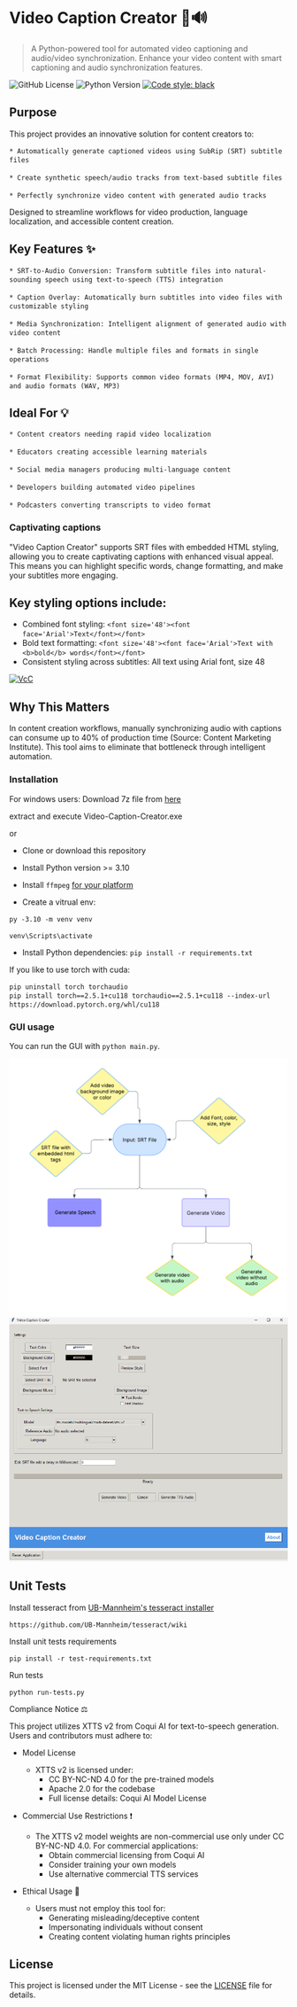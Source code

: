 # Video Caption Creator 🎥🔊
> A Python-powered tool for automated video captioning and audio/video synchronization. Enhance your video content with smart captioning and audio synchronization features.

![GitHub License](LICENSE)
![Python Version](https://img.shields.io/badge/python-3.10%2B-blue)
[![Code style: black](https://img.shields.io/badge/code%20style-black-000000.svg)](https://github.com/psf/black)

## Purpose

This project provides an innovative solution for content creators to:

    * Automatically generate captioned videos using SubRip (SRT) subtitle files
    
    * Create synthetic speech/audio tracks from text-based subtitle files
    
    * Perfectly synchronize video content with generated audio tracks

Designed to streamline workflows for video production, language localization, and accessible content creation.

## Key Features ✨

    * SRT-to-Audio Conversion: Transform subtitle files into natural-sounding speech using text-to-speech (TTS) integration

    * Caption Overlay: Automatically burn subtitles into video files with customizable styling

    * Media Synchronization: Intelligent alignment of generated audio with video content

    * Batch Processing: Handle multiple files and formats in single operations

    * Format Flexibility: Supports common video formats (MP4, MOV, AVI) and audio formats (WAV, MP3)

## Ideal For 💡

    * Content creators needing rapid video localization

    * Educators creating accessible learning materials

    * Social media managers producing multi-language content

    * Developers building automated video pipelines

    * Podcasters converting transcripts to video format

### Captivating captions

"Video Caption Creator" supports SRT files with embedded HTML styling, allowing you to create captivating captions with enhanced visual appeal. 
This means you can highlight specific words, change formatting, and make your subtitles more engaging.

## Key styling options include:

* Combined font styling: `<font size='48'><font face='Arial'>Text</font></font>`
* Bold text formatting: `<font size='48'><font face='Arial'>Text with <b>bold</b> words</font></font>`
* Consistent styling across subtitles: All text using Arial font, size 48

[![VcC](https://img.youtube.com/vi/rjFq3P9vhHs/0.jpg)](https://www.youtube.com/watch?v=rjFq3P9vhHs)

## Why This Matters
In content creation workflows, manually synchronizing audio with captions can consume up to 40% of production time (Source: Content Marketing Institute). This tool aims to eliminate that bottleneck through intelligent automation.

### Installation

For windows users:
Download 7z file from [here](https://github.com/overcrash66/Video-caption-Creator/releases/download/v1.0.0/Video-Caption-Creator.7z)

extract and execute Video-Caption-Creator.exe

or

* Clone or download this repository

* Install Python version >= 3.10

* Install `ffmpeg` [for your platform](https://ffmpeg.org/download.html)

* Create a vitrual env:

```
py -3.10 -m venv venv
```

```
venv\Scripts\activate
```

* Install Python dependencies: `pip install -r requirements.txt`

If you like to use torch with cuda:

```
pip uninstall torch torchaudio
pip install torch==2.5.1+cu118 torchaudio==2.5.1+cu118 --index-url https://download.pytorch.org/whl/cu118
```

### GUI usage

You can run the GUI with `python main.py`.

![flowchart](./image/flowchart.png)
![Demo](./image/App.png)

## Unit Tests

Install tesseract from [UB-Mannheim's tesseract installer](https://github.com/UB-Mannheim/tesseract/wiki)

```
https://github.com/UB-Mannheim/tesseract/wiki
```

Install unit tests requirements

```
pip install -r test-requirements.txt
```

Run tests

```
python run-tests.py
```

Compliance Notice ⚖️

This project utilizes XTTS v2 from Coqui AI for text-to-speech generation. Users and contributors must adhere to:

* Model License
  * XTTS v2 is licensed under:
    * CC BY-NC-ND 4.0 for the pre-trained models
    * Apache 2.0 for the codebase
    * Full license details: Coqui AI Model License

* Commercial Use Restrictions ❗
  * The XTTS v2 model weights are non-commercial use only under CC BY-NC-ND 4.0. For commercial applications:
    * Obtain commercial licensing from Coqui AI
    * Consider training your own models
    * Use alternative commercial TTS services

* Ethical Usage 🤖
  * Users must not employ this tool for:
    * Generating misleading/deceptive content
    * Impersonating individuals without consent
    * Creating content violating human rights principles

## License

This project is licensed under the MIT License - see the [LICENSE](LICENSE) file for details.